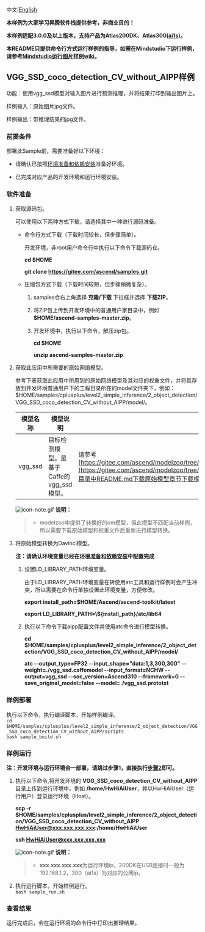 中文|[English](README.md)

**本样例为大家学习昇腾软件栈提供参考，非商业目的！**

**本样例适配3.0.0及以上版本，支持产品为Atlas200DK、Atlas300([ai1s](https://support.huaweicloud.com/productdesc-ecs/ecs_01_0047.html#ecs_01_0047__section78423209366))。**

**本README只提供命令行方式运行样例的指导，如需在Mindstudio下运行样例，请参考[Mindstudio运行图片样例wiki](https://gitee.com/ascend/samples/wikis/Mindstudio%E8%BF%90%E8%A1%8C%E5%9B%BE%E7%89%87%E6%A0%B7%E4%BE%8B?sort_id=3164874)。**

## VGG_SSD_coco_detection_CV_without_AIPP样例

功能：使用vgg_ssd模型对输入图片进行预测推理，并将结果打印到输出图片上。

样例输入：原始图片jpg文件。

样例输出：带推理结果的jpg文件。

### 前提条件

部署此Sample前，需要准备好以下环境：

- 请确认已按照[环境准备和依赖安装](../../../environment)准备好环境。

- 已完成对应产品的开发环境和运行环境安装。

### 软件准备

1. 获取源码包。

   可以使用以下两种方式下载，请选择其中一种进行源码准备。

    - 命令行方式下载（下载时间较长，但步骤简单）。

        开发环境，非root用户命令行中执行以下命令下载源码仓。

       **cd $HOME**

       **git clone https://gitee.com/ascend/samples.git**

    - 压缩包方式下载（下载时间较短，但步骤稍微复杂）。

        1. samples仓右上角选择 **克隆/下载** 下拉框并选择 **下载ZIP**。

        2. 将ZIP包上传到开发环境中的普通用户家目录中，例如 **$HOME/ascend-samples-master.zip**。

        3. 开发环境中，执行以下命令，解压zip包。

            **cd $HOME**

            **unzip ascend-samples-master.zip**

2. 获取此应用中所需要的原始网络模型。

    参考下表获取此应用中所用到的原始网络模型及其对应的权重文件，并将其存放到开发环境普通用户下的工程目录所在的model文件夹下，例如：$HOME/samples/cplusplus/level2_simple_inference/2_object_detection/VGG_SSD_coco_detection_CV_without_AIPP/model/。
    
    |  **模型名称**  |  **模型说明**  |  **模型下载路径**  |
    |---|---|---|
    |  vgg_ssd| 目标检测模型。是基于Caffe的vgg_ssd模型。  |  请参考[https://gitee.com/ascend/modelzoo/tree/master/contrib/TensorFlow/Research/cv/vgg_ssd/ATC_vgg_ssd_caffe_AE](https://gitee.com/ascend/modelzoo/tree/master/contrib/TensorFlow/Research/cv/vgg_ssd/ATC_vgg_ssd_caffe_AE)目录中README.md下载原始模型章节下载模型和权重文件。 |

    ![](https://images.gitee.com/uploads/images/2020/1106/160652_6146f6a4_5395865.gif "icon-note.gif") **说明：**  
    > - modelzoo中提供了转换好的om模型，但此模型不匹配当前样例，所以需要下载原始模型和权重文件后重新进行模型转换。

3. 将原始模型转换为Davinci模型。
    
    **注：请确认环境变量已经在[环境准备和依赖安装](../../../environment)中配置完成**

    1. 设置LD_LIBRARY_PATH环境变量。

        由于LD_LIBRARY_PATH环境变量在转使用atc工具和运行样例时会产生冲突，所以需要在命令行单独设置此环境变量，方便修改。

        **export install\_path=$HOME/Ascend/ascend-toolkit/latest**
    
        **export LD_LIBRARY_PATH=\\${install_path}/atc/lib64**  

    2. 执行以下命令下载aipp配置文件并使用atc命令进行模型转换。

        **cd $HOME/samples/cplusplus/level2_simple_inference/2_object_detection/VGG_SSD_coco_detection_CV_without_AIPP/model/**  

        **atc --output_type=FP32 --input_shape="data:1,3,300,300" --weight=./vgg_ssd.caffemodel  --input_format=NCHW --output=vgg_ssd --soc_version=Ascend310 --framework=0 --save_original_model=false --model=./vgg_ssd.prototxt**




### 样例部署
 
执行以下命令，执行编译脚本，开始样例编译。   
```cd $HOME/samples/cplusplus/level2_simple_inference/2_object_detection/VGG_SSD_coco_detection_CV_without_AIPP/scripts```    
```bash sample_build.sh```

### 样例运行

**注：开发环境与运行环境合一部署，请跳过步骤1，直接执行[步骤2](#step_2)即可。**   

1. 执行以下命令,将开发环境的 **VGG_SSD_coco_detection_CV_without_AIPP** 目录上传到运行环境中，例如 **/home/HwHiAiUser**，并以HwHiAiUser（运行用户）登录运行环境（Host）。

    **scp -r $HOME/samples/cplusplus/level2_simple_inference/2_object_detection/VGG_SSD_coco_detection_CV_without_AIPP HwHiAiUser@xxx.xxx.xxx.xxx:/home/HwHiAiUser**

    **ssh HwHiAiUser@xxx.xxx.xxx.xxx**    

    ![](https://images.gitee.com/uploads/images/2020/1106/160652_6146f6a4_5395865.gif "icon-note.gif") **说明：**  
    > - **xxx.xxx.xxx.xxx**为运行环境ip，200DK在USB连接时一般为192.168.1.2，300（ai1s）为对应的公网ip。

2. <a name="step_2"></a>执行运行脚本，开始样例运行。         
    ```bash sample_run.sh```    

### 查看结果

运行完成后，会在运行环境的命令行中打印出推理结果。


